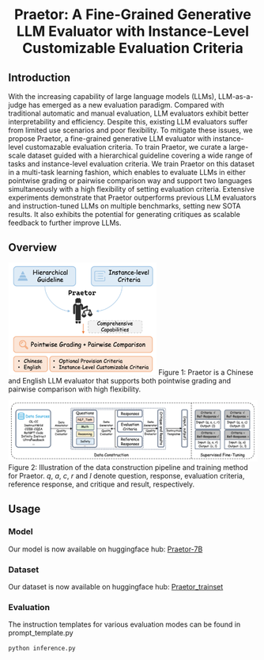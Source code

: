 <h1 align="center">Praetor: A Fine-Grained Generative LLM Evaluator with Instance-Level Customizable Evaluation Criteria</h1>

## Introduction
With the increasing capability of large language models (LLMs), LLM-as-a-judge has emerged as a new evaluation paradigm. Compared with traditional automatic and manual evaluation, LLM evaluators exhibit better interpretability and efficiency. Despite this, existing LLM evaluators suffer from limited use scenarios and poor flexibility. To mitigate these issues, we propose Praetor, a fine-grained generative LLM evaluator with instance-level customazable evaluation criteria. To train Praetor, we curate a large-scale dataset guided with a hierarchical guideline covering a wide range of tasks and instance-level evaluation criteria. We train Praetor on this dataset in a multi-task learning fashion, which enables to evaluate LLMs in either pointwise grading or pairwise comparison way and support two languages simultaneously with a high flexibility of setting evaluation criteria. Extensive experiments demonstrate that Praetor outperforms previous LLM evaluators and instruction-tuned LLMs on multiple benchmarks, setting new SOTA results. It also exhibits the potential for generating critiques as scalable feedback to further improve LLMs.

## Overview
<img src="images/Praetor.png" alt="Praetor" width="300" />
Figure 1: Praetor is a Chinese and English LLM evaluator that supports both pointwise grading and pairwise comparison with high flexibility.

![](images/pipeline.png)
Figure 2: Illustration of the data construction pipeline and training method for Praetor. $q$, $a$, $c$, $r$ and $l$ denote question, response, evaluation criteria, reference response, and critique and result, respectively.

## Usage

### Model
Our model is now available on huggingface hub: [Praetor-7B](https://huggingface.co/sdsxdxl/Praetor-7B)

### Dataset
Our dataset is now available on huggingface hub: [Praetor_trainset](https://huggingface.co/datasets/sdsxdxl/Praetor_trainset)

### Evaluation
The instruction templates for various evaluation modes can be found in prompt_template.py
```python
python inference.py
```

